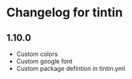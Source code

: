 # Changelog for tintin

## 1.10.0

* Custom colors
* Custom google font
* Custom package defintion in tintin.yml

